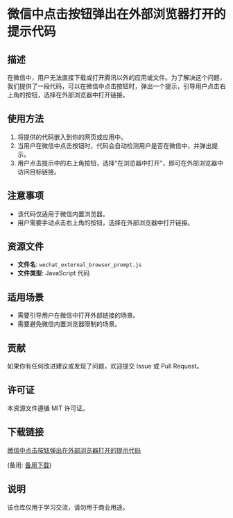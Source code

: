 # 微信中点击按钮弹出在外部浏览器打开的提示代码

## 描述

在微信中，用户无法直接下载或打开腾讯以外的应用或文件。为了解决这个问题，我们提供了一段代码，可以在微信中点击按钮时，弹出一个提示，引导用户点击右上角的按钮，选择在外部浏览器中打开链接。

## 使用方法

1. 将提供的代码嵌入到你的网页或应用中。
2. 当用户在微信中点击按钮时，代码会自动检测用户是否在微信中，并弹出提示。
3. 用户点击提示中的右上角按钮，选择“在浏览器中打开”，即可在外部浏览器中访问目标链接。

## 注意事项

- 该代码仅适用于微信内置浏览器。
- 用户需要手动点击右上角的按钮，选择在外部浏览器中打开链接。

## 资源文件

- **文件名**: `wechat_external_browser_prompt.js`
- **文件类型**: JavaScript 代码

## 适用场景

- 需要引导用户在微信中打开外部链接的场景。
- 需要避免微信内置浏览器限制的场景。

## 贡献

如果你有任何改进建议或发现了问题，欢迎提交 Issue 或 Pull Request。

## 许可证

本资源文件遵循 MIT 许可证。

## 下载链接
[微信中点击按钮弹出在外部浏览器打开的提示代码](https://pan.quark.cn/s/0143c69a23e2) 

(备用: [备用下载](https://pan.baidu.com/s/1fUHRFaHyWx6e3jx_s60j2A?pwd=1234))

## 说明

该仓库仅用于学习交流，请勿用于商业用途。
